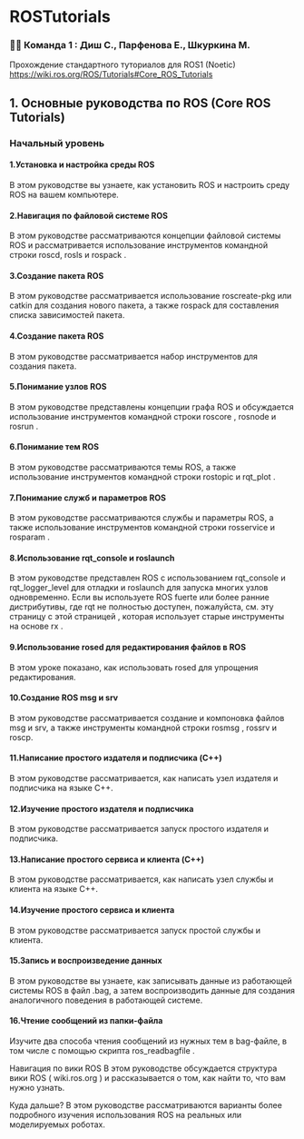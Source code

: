 # ROSTutorials

### :woman_technologist: Команда 1 : Диш С., Парфенова Е., Шкуркина М.

Прохождение стандартного туториалов для ROS1 (Noetic) https://wiki.ros.org/ROS/Tutorials#Core_ROS_Tutorials

## 1. Основные руководства по ROS (Core ROS Tutorials)
### Начальный уровень

#### 1.Установка и настройка среды ROS
В этом руководстве вы узнаете, как установить ROS и настроить среду ROS на вашем компьютере.

#### 2.Навигация по файловой системе ROS
В этом руководстве рассматриваются концепции файловой системы ROS и рассматривается использование инструментов командной строки roscd, rosls и rospack .

#### 3.Создание пакета ROS
В этом руководстве рассматривается использование roscreate-pkg или catkin для создания нового пакета, а также rospack для составления списка зависимостей пакета.

#### 4.Создание пакета ROS
В этом руководстве рассматривается набор инструментов для создания пакета.

#### 5.Понимание узлов ROS
В этом руководстве представлены концепции графа ROS и обсуждается использование инструментов командной строки roscore , rosnode и rosrun .

#### 6.Понимание тем ROS
В этом руководстве рассматриваются темы ROS, а также использование инструментов командной строки rostopic и rqt_plot .

#### 7.Понимание служб и параметров ROS
В этом руководстве рассматриваются службы и параметры ROS, а также использование инструментов командной строки rosservice и rosparam .

#### 8.Использование rqt_console и roslaunch
В этом руководстве представлен ROS с использованием rqt_console и rqt_logger_level для отладки и roslaunch для запуска многих узлов одновременно. Если вы используете ROS fuerte или более ранние дистрибутивы, где rqt не полностью доступен, пожалуйста, см. эту страницу с этой страницей , которая использует старые инструменты на основе rx .

#### 9.Использование rosed для редактирования файлов в ROS
В этом уроке показано, как использовать rosed для упрощения редактирования.

#### 10.Создание ROS msg и srv
В этом руководстве рассматривается создание и компоновка файлов msg и srv, а также инструменты командной строки rosmsg , rossrv и roscp.

#### 11.Написание простого издателя и подписчика (C++)
В этом руководстве рассматривается, как написать узел издателя и подписчика на языке C++.

#### 12.Изучение простого издателя и подписчика
В этом руководстве рассматривается запуск простого издателя и подписчика.

#### 13.Написание простого сервиса и клиента (C++)
В этом руководстве рассматривается, как написать узел службы и клиента на языке C++.

#### 14.Изучение простого сервиса и клиента
В этом руководстве рассматривается запуск простой службы и клиента.

#### 15.Запись и воспроизведение данных
В этом руководстве вы узнаете, как записывать данные из работающей системы ROS в файл .bag, а затем воспроизводить данные для создания аналогичного поведения в работающей системе.

#### 16.Чтение сообщений из папки-файла
Изучите два способа чтения сообщений из нужных тем в bag-файле, в том числе с помощью скрипта ros_readbagfile .


Навигация по вики ROS
В этом руководстве обсуждается структура вики ROS ( wiki.ros.org ) и рассказывается о том, как найти то, что вам нужно узнать.

Куда дальше?
В этом руководстве рассматриваются варианты более подробного изучения использования ROS на реальных или моделируемых роботах.
